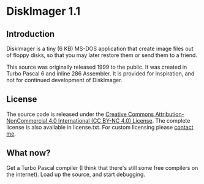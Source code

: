 # DiskImager 1.1 

## Introduction
DiskImager is a tiny (6 KB) MS-DOS application that create image files out of floppy disks, so that you may later restore them or send them to a friend.

This source was originally released 1999 to the public. It was created in Turbo Pascal 6 and inline 286 Assembler. It is provided for inspiration, and not for continued development of DiskImager.

## License
The source code is released under the [Creative Commons Attribution-NonCommercial 4.0 International (CC BY-NC 4.0) License](https://creativecommons.org/licenses/by-nc/4.0/). The complete license is also available in license.txt. For custom licensing please [contact me](mailto:fredrik@johanssonrobotics.com).

## What now?
Get a Turbo Pascal compiler (I think that there's still some free compilers on the internet). Load up the source, and start debugging. 
